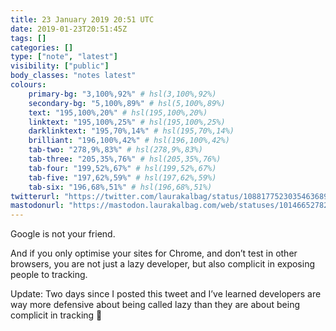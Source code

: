 ```yaml
---
title: 23 January 2019 20:51 UTC
date: 2019-01-23T20:51:45Z
tags: []
categories: []
type: ["note", "latest"]
visibility: ["public"]
body_classes: "notes latest"
colours:
    primary-bg: "3,100%,92%" # hsl(3,100%,92%)
    secondary-bg: "5,100%,89%" # hsl(5,100%,89%)
    text: "195,100%,20%" # hsl(195,100%,20%)
    linktext: "195,100%,25%" # hsl(195,100%,25%)
    darklinktext: "195,70%,14%" # hsl(195,70%,14%)
    brilliant: "196,100%,42%" # hsl(196,100%,42%)
    tab-two: "278,9%,83%" # hsl(278,9%,83%)
    tab-three: "205,35%,76%" # hsl(205,35%,76%)
    tab-four: "199,52%,67%" # hsl(199,52%,67%)
    tab-five: "197,62%,59%" # hsl(197,62%,59%)
    tab-six: "196,68%,51%" # hsl(196,68%,51%)
twitterurl: "https://twitter.com/laurakalbag/status/1088177523035463689"
mastodonurl: "https://mastodon.laurakalbag.com/web/statuses/101466527823845918"
---
```


Google is not your friend. 

And if you only optimise your sites for Chrome, and don’t test in other browsers, you are not just a lazy developer, but also complicit in exposing people to tracking.<!--more-->

Update: Two days since I posted this tweet and I’ve learned developers are way more defensive about being called lazy than they are about being complicit in tracking 😬
